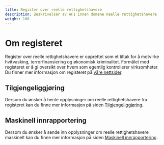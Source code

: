 ```yaml
---
title: Register over reelle rettighetshavere
description: Beskrivelser av API innen domene Reelle rettighetshavere
weight: 100
---
```


# Om registeret

Register over reelle rettighetshavere er opprettet som et tiltak for å motvirke hvitvasking, terrorfinansiering og 
økonomisk kriminalitet. Formålet med registeret er å gi oversikt over hvem som egentlig kontrollerer virksomheter. 
Du finner mer informasjon om registeret på [våre nettsider](https://www.brreg.no/reelle-rettighetshavere/).

## Tilgjengeliggjøring
Dersom du ønsker å hente opplysninger om reelle rettighetshavere fra registeret kan du finne mer informasjon på siden [Tilgjengeliggjøring](tilgjengeliggjoering/).

## Maskinell innrapportering
Dersom du ønsker å  sende inn opplysninger om reelle rettighetshavere maskinelt kan du finne mer informasjon på siden [Maskinell innrapportering](./maskinell-innrapportering).